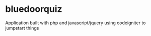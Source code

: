 # bluedoorquiz
Application built with php and javascript/jquery using codeigniter to jumpstart things
